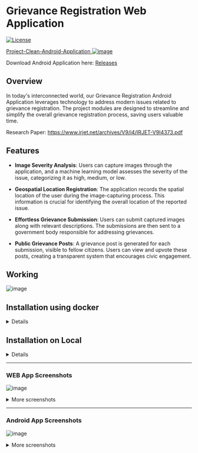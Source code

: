 # Grievance Registration Web Application

[![License](https://img.shields.io/badge/License-MIT-blue.svg)](https://opensource.org/licenses/MIT)

[Project-Clean-Android-Application ![image](https://github.com/TwoPointerr/Project-Clean-Web-Application/assets/45624147/be1cbe45-b0bc-41de-892e-2970a57ec720)](https://github.com/TwoPointerr/Project-Clean-Android-Application)

Download Android Application here: [Releases](https://github.com/TwoPointerr/Project-Clean-Android-Application/releases)

## Overview

In today's interconnected world, our Grievance Registration Android Application leverages technology to address modern issues related to grievance registration. The project modules are designed to streamline and simplify the overall grievance registration process, saving users valuable time.

Research Paper: https://www.irjet.net/archives/V9/i4/IRJET-V9I4373.pdf

## Features

- **Image Severity Analysis**: Users can capture images through the application, and a machine learning model assesses the severity of the issue, categorizing it as high, medium, or low.

- **Geospatial Location Registration**: The application records the spatial location of the user during the image-capturing process. This information is crucial for identifying the overall location of the reported issue.

- **Effortless Grievance Submission**: Users can submit captured images along with relevant descriptions. The submissions are then sent to a government body responsible for addressing grievances.

- **Public Grievance Posts**: A grievance post is generated for each submission, visible to fellow citizens. Users can view and upvote these posts, creating a transparent system that encourages civic engagement.

## Working
![image](https://github.com/TwoPointerr/Project-Clean-Web-Application/assets/45624147/c445a3d3-1988-4028-ae5e-bcc0fe04f761)


## Installation using docker

<details>

### 1. Clone the Repository

```bash
git clone https://github.com/TwoPointerr/Project-Clean-Web-Application.git
cd ./Project-Clean-Web-Application
```

### 2. Configure Databse
configure database as per project_clean/settings.py or adjust project_clean/settings.py as per your database configuration
https://github.com/TwoPointerr/Project-Clean-Web-Application/blob/34f8d6bfbc10c6d324fcb6e35bda2201576aeef3/project_clean/settings.py#L107-L122

### 3. Spin up Containers
```bash
docker-compose up
```
- Make sure docker is running

</details>


## Installation on Local

<details>

### 1. Clone the Repository

```bash
git clone https://github.com/TwoPointerr/Project-Clean-Web-Application.git
cd ./Project-Clean-Web-Application
```

### 2. Create a Virtual Environment (Optional but Recommended)

```bash
# Install virtualenv if not already installed
pip install virtualenv

# Create a virtual environment
python -m venv venv

# Activate the virtual environment
# On Windows
venv\Scripts\activate
# On Unix or MacOS
source venv/bin/activate
```

### 3. Install Dependencies

```bash
pip install -r requirements.txt
```

This command installs all the required Python packages specified in the `requirements.txt` file.

### 4. Configure Databse
configure database as per project_clean/settings.py or adjust project_clean/settings.py as per your database configuration
https://github.com/TwoPointerr/Project-Clean-Web-Application/blob/34f8d6bfbc10c6d324fcb6e35bda2201576aeef3/project_clean/settings.py#L107-L122


### 5. Run Migrations
```bash
python manage.py makemigrations
python manage.py migrate
```

This command applies any pending database migrations.

### 6. Create a Superuser (Optional)

```bash
python manage.py createsuperuser
```

This command creates a superuser account for administrative access to the Django admin interface.

### 7. Run the Development Server

```bash
python manage.py runserver
```
</details>

-----

### WEB App Screenshots

![image](https://github.com/TwoPointerr/Project-Clean-Web-Application/assets/45624147/3d21c7b2-cb84-4bc5-b301-e09a53e1e6ad)

<details>
  
<summary>More screenshots</summary>
  
![image](https://github.com/TwoPointerr/Project-Clean-Web-Application/assets/45624147/19e8079b-8d20-4930-9e62-ebddaab9ed16)

![image](https://github.com/TwoPointerr/Project-Clean-Web-Application/assets/45624147/3d21c7b2-cb84-4bc5-b301-e09a53e1e6ad)

![image](https://github.com/TwoPointerr/Project-Clean-Web-Application/assets/45624147/634f3f40-10d8-47c3-9038-257e7779e0e2)

![image](https://github.com/TwoPointerr/Project-Clean-Web-Application/assets/45624147/41d19e29-6ce9-4071-a85d-83f3903b7a82)

![image](https://github.com/TwoPointerr/Project-Clean-Web-Application/assets/45624147/089c94ec-bd8c-462d-9e98-93828ea7b476)

![image](https://github.com/TwoPointerr/Project-Clean-Web-Application/assets/45624147/6e900124-db2f-4f4e-970f-f9a4ff31124b)

![image](https://github.com/TwoPointerr/Project-Clean-Web-Application/assets/45624147/1134db73-f9ae-4164-b517-611f2b4372b3)

![image](https://github.com/TwoPointerr/Project-Clean-Web-Application/assets/45624147/258a4d30-acde-4bca-977a-1ef2e20c0a7d)

![image](https://github.com/TwoPointerr/Project-Clean-Web-Application/assets/45624147/39f77571-2b7b-4668-8a7d-d38a41e39df4)

![image](https://github.com/TwoPointerr/Project-Clean-Web-Application/assets/45624147/7c73ad86-50b6-41a5-806d-7795b17e942a)

</details>

-----

### Android App Screenshots

![image](https://github.com/TwoPointerr/Project-Clean-Web-Application/assets/45624147/2ba5fba7-8945-44b3-81c8-884a33437ac7)

<details>
<summary>More screenshots</summary>
  
![image](https://github.com/TwoPointerr/Project-Clean-Web-Application/assets/45624147/664c75ac-b7c2-4f7a-9c0f-497af4b99978)
![image](https://github.com/TwoPointerr/Project-Clean-Web-Application/assets/45624147/4ce96a36-f385-43fa-8870-d1d9a946d50c)
![image](https://github.com/TwoPointerr/Project-Clean-Web-Application/assets/45624147/2ba5fba7-8945-44b3-81c8-884a33437ac7)
![image](https://github.com/TwoPointerr/Project-Clean-Web-Application/assets/45624147/3c151d96-5c55-471d-9ede-6f50bdc64b58)
![image](https://github.com/TwoPointerr/Project-Clean-Web-Application/assets/45624147/c925923f-be56-45a3-8d9b-4d7d41fd59a2)
![image](https://github.com/TwoPointerr/Project-Clean-Web-Application/assets/45624147/1bd48cf9-b932-4dc4-a46b-59766c195d27)
![image](https://github.com/TwoPointerr/Project-Clean-Web-Application/assets/45624147/bdf6dac6-b1f5-4ae9-824d-97065cdf344b)
</details>
